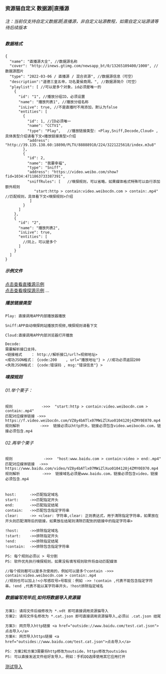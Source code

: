### 资源猫自定义 数据源|直播源
###### 注：当前仅支持自定义数据源|直播源，非自定义站源教程，如需自定义站源请等待后续版本
##### 数据格式
```
{
  "name": "直播源大全", //数据源名称
  "cover": "http://inews.gtimg.com/newsapp_bt/0/13265109400/1000", //数据源图片
  "type": "2022-03-06 / 直播源 / 混合资源", //数据源信息（可空）
  "description":"道德三皇五帝，功名夏侯商周。", //数据源简介（可空）
  "playlist": [ //可以是多个对象，id必须是唯一的
    {
      "id": "1", //播放分组ID，必须设置
      "name": "播放列表1", //播放分组名称
      "isLive": true, //不是直播时不用添加，默认为false
      "entities": [
        {
          "id": 1, //ID必须唯一
          "name": "CCTV1",
          "type": "Play",   //播放链接类型: <Play,Sniff,Decode,Cloud> , 具体类型介绍请看下文<播放链接类型>介绍
          "address": "http://39.135.138.60:18890/PLTV/88888910/224/3221225618/index.m3u8"
        },
        {
          "id": 2,
          "name": "我要幸福",
          "type": "Sniff",
          "address": "https://video.weibo.com/show?fid=1034:4711863733387391",
          "sniffRules": [   //嗅探规则，可以省略，如果媒体格式特殊可以自行添加额外规则
			 "start:http > contain:video.weibocdn.com > contain:.mp4"  //匹配规则，具体看下文<嗅探规则>介绍
		   ]
        }
      ]
    },
    {
      "id": "2",
      "name": "播放列表2",
      "isLive": true,
      "entities": [
        //同上，可以是多个
      ]
    }
  ]
}
```
##### 示例文件
[点击查看直播源示例](https://github.com/miantiaox/data-maven/blob/master/%E6%B7%B7%E5%90%88%E7%9B%B4%E6%92%AD%E6%BA%90.cat.json)
<br/>
[点击查看嗅探源示例](https://github.com/miantiaox/data-maven/blob/master/%E9%83%AD%E5%BE%B7%E7%BA%B2%E7%9B%B8%E5%A3%B0%E9%9B%86.cat.json)
...
<br/>
##### 播放链接类型
```
Play: 直接调用APP内部播放器播放

Sniff:APP自动嗅探网站播放页视频,嗅探规则请看下文

Cloud:直接调用APP内部浏览器打开播放

Decode:
需要解析接口支持，
<链接格式    ： http://解析接口/url?=视频地址> 
<成功JSON格式： {code:200    , url="播放地址"} > //成功必须返回200
<失败JSON格式： {code:错误码 , msg:"错误信息"} >
```

##### 嗅探规则
###### 01.举个栗子：
```
规则             ->>>  "start:http > contain:video.weibocdn.com > contain:.mp4"
匹配对应媒体链接 ->>>  https://f.video.weibocdn.com/VZ8y4bATlx07MWiZlXuo0104120j4ZMY0E070.mp4
规则解析         ->>>  链接必须以http开头，链接必须包含video.weibocdn.com，链接必须包含.mp4
```
###### 02.再举个栗子
```
规则              ->>>  "host:www.baidu.com > contain:video > end:.mp4"
匹配对应媒体链接  ->>>  https://www.baidu.com/video/VZ8y4bATlx07MWiZlXuo0104120j4ZMY0E070.mp4
规则解析          ->>>  链接域名必须是www.baidu.com，链接必须包含video，链接必须包含.mp4
```
###### 
```
host:      ->>匹配指定域名
start:     ->>匹配指定开头
end:       ->>匹配指定结尾
contain:   ->>匹配包含指定字符串
clear:     ->> <clear: 字符串,clear: 正则表达式，用于清除指定字符串，如果放在开头则匹配清除后的链接，如果放在结尾则清除匹配到的链接中的指定字符串>

!host:     ->>排除指定域名
!start:    ->>排除指定开头
!end:      ->>排除指定结尾
!contain:  ->>排除包含指定字符串

PS: 每个规则必须以 > 号分割
PS: 软件优先执行嗅探规则，如果没有填写规则软件将自动匹配媒体

//每个规则都可以是多次使用的，例如可以是多个contain ->>> contain:video.weibocdn.com > contain:.mp4
//规则也可以加上!<小写感叹号>号取反：例如 ->> !contain ,代表不能包含指定字符串。!end ,代表不能以某字符串开头，!host排除指定域名
```

##### 数据编写完毕后,如何将数据导入资源猫
```
方案1: 请将文件后缀修改为 *.vdt 即可直接调用资源猫导入
方案2: 请将文件名修改为 *.cat.json 即可直接调用资源猫导入,必须以 .cat.json 结尾

方案3: 网页导入http链接 <a href="outside://www.baidu.com/test.cat.json">点击导入</a>
方案4: 网页导入https链接 <a href="outsides://www.baidu.com/test.cat.json">点击导入</a>

PS: 方案2和方案3需要将http修改为outside，https修改为outsides
PS: 可以直接发送文件给好友导入，例如：手机QQ选择使用其它应用打开
```

[测试导入](https://miantiaox.github.io/data-maven/intent.html)

